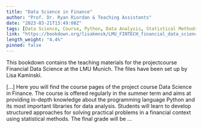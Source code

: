 ```yaml
---
title: "Data Science in Finance"
author: "Prof. Dr. Ryan Riordan & Teaching Assistants"
date: "2023-03-21T13:49:08Z"
tags: [Data Science, Course, Python, Data Analysis, Statistical Methods]
link: "https://bookdown.org/lisakmnsk/LMU_FINTECH_financial_data_science/"
length_weight: "4.4%"
pinned: false
---
```


<p>This bookdown contains the teaching materials for the projectcourse Financial Data Science at the LMU Munich. The files have been set up by Lisa Kaminski.</p> [...] Here you will find the course pages of the project course Data Science in Finance. The course is offered regularly in the summer term and aims at providing in-depth knowledge about the programming language Python and its most important libraries for data analysis. Students will learn to develop structured approaches for solving practical problems in a financial context using statistical methods. The final grade will be ...
